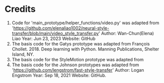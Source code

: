 # Credits

1. Code for 'main_prototype/helper_functions/video.py' was adapted from 'https://github.com/elenaliao1002/neural-style-transfer/blob/main/video_style_transfer.py'
   Author: Wan-Chun(Elena) Liao
   Year: Jun 23, 2023
   Website: GitHub
2. The basis code for the Gatys prototype was adapted from François Chollet. 2018. Deep learning with Python. Manning Publications, Shelter Island, NY.
3. The basis code for the StyleMotion prototype was adapted from
4. The basis code for the Johnson prototypes was adapted from 'https://github.com/lengstrom/fast-style-transfer'
   Author: Logan Engstrom
   Year: Sep 18, 2021
   Website: GitHub.
